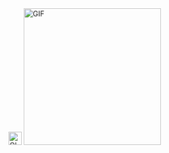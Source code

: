 <img height="26px" alt="GIF" src="https://media1.giphy.com/media/pswcjOmDj4pIkUqikF/giphy.gif?cid=6c09b952r8xjbz3vfxgjt73gsurssvbpzag9t81vsyb9nhf7&ep=v1_gifs_search&rid=giphy.gif&ct=g"/>

<img  height="270px" alt="GIF" src="https://i.redd.it/w5asdvzn9dy51.gif" />



